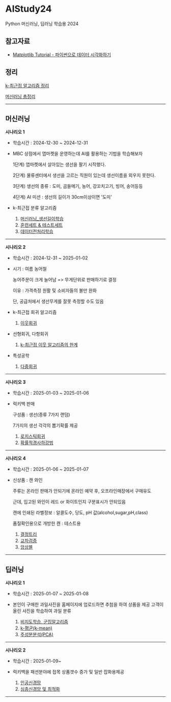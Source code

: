 # AIStudy24
Python 머신러닝, 딥러닝 학습용 2024

## 참고자료
- [Matplotlib Tutorial - 파이썬으로 데이터 시각화하기](https://wikidocs.net/book/5011#google_vignette)
  
## 정리
[k-최근접 알고리즘 정리](https://github.com/Kim-JungHyun01/AIStudy24/blob/master/%EC%A0%95%EB%A6%AC/k_%EC%B5%9C%EA%B7%BC%EC%A0%91_%ED%95%99%EC%8A%B5%EC%A0%95%EB%A6%AC.ipynb)

[머신러닝 총정리](https://github.com/Kim-JungHyun01/AIStudy24/blob/master/%EC%A0%95%EB%A6%AC/%EB%A8%B8%EC%8B%A0%EB%9F%AC%EB%8B%9D%EC%B4%9D%EC%A0%95%EB%A6%AC.ipynb)

---
머신러닝
---
**시나리오 1**

- 학습시간 : 2024-12-30 ~ 2024-12-31

- MBC 상점에서 앱마켓을 운영하는데 AI를 활용하는 기법을 학습해보자

    1단계) 앱마켓에서 살아있는 생선을 팔기 시작했다.

    2단계) 물류센터에서 생선을 고르는 직원이 있는데 생선이름을 외우지 못한다.

    3단계) 생선의 종류 : 도미, 곰들메기, 농어, 강꼬치고기, 빙어, 송어등등

    4단계) AI 미션 : 생선의 길이가 30cm이상이면 '도미'
  
- k-최근접 분류 알고리즘

  1. [머신러닝_생선길이학습](https://github.com/Kim-JungHyun01/AIStudy24/blob/master/%ED%85%8C%EC%8A%A4%ED%8A%B8/%EB%A8%B8%EC%8B%A0%EB%9F%AC%EB%8B%9D_%EC%83%9D%EC%84%A0%EA%B8%B8%EC%9D%B4%ED%95%99%EC%8A%B5.ipynb)
  2. [훈련세트 & 테스트세트](https://github.com/Kim-JungHyun01/AIStudy24/blob/master/%ED%85%8C%EC%8A%A4%ED%8A%B8/%ED%9B%88%EB%A0%A8%EC%84%B8%ED%8A%B8_%ED%85%8C%EC%8A%A4%ED%8A%B8%EC%84%B8%ED%8A%B8.ipynb)
  3. [데이터전처리학습](https://github.com/Kim-JungHyun01/AIStudy24/blob/master/%ED%85%8C%EC%8A%A4%ED%8A%B8/%EB%8D%B0%EC%9D%B4%ED%84%B0%EC%A0%84%EC%B2%98%EB%A6%AC%ED%95%99%EC%8A%B5.ipynb)
---
**시나리오 2**

- 학습시간 : 2024-12-31 ~ 2025-01-02

- 시기 : 여름 농어철

    농어주문이 크게 늘어남 => 무게단위로 판매하기로 결정

    이유 : 가격측정 원활 및 소비자들의 불만 완화

    단, 공급처에서 생선무게를 잘못 측정할 수도 있음
  
- k-최근접 회귀 알고리즘
  
    1. [이웃회귀](https://github.com/Kim-JungHyun01/AIStudy24/blob/master/%ED%85%8C%EC%8A%A4%ED%8A%B8/%EC%9D%B4%EC%9B%83%ED%9A%8C%EA%B7%80.ipynb)
       
- 선형회귀, 다항회귀
    1. [k-최근접 이웃 알고리즘의 한계](https://github.com/Kim-JungHyun01/AIStudy24/blob/master/%ED%85%8C%EC%8A%A4%ED%8A%B8/k_%EC%B5%9C%EA%B7%BC%EC%A0%91_%EC%95%8C%EA%B3%A0%EB%A6%AC%EC%A6%98_%ED%95%9C%EA%B3%84.ipynb)

- 특성공학
    1. [다중회귀](https://github.com/Kim-JungHyun01/AIStudy24/blob/master/%ED%85%8C%EC%8A%A4%ED%8A%B8/%EB%8B%A4%EC%A4%91%ED%9A%8C%EA%B7%80.ipynb)

---
**시나리오 3**

- 학습시간 : 2025-01-03 ~ 2025-01-06

- 럭키백 판매

  구성품 : 생선(종류 7가지 랜덤)

  7가지의 생선 각각의 뽑기확률 제공

  1. [로지스틱회귀](https://github.com/Kim-JungHyun01/AIStudy24/blob/master/%ED%85%8C%EC%8A%A4%ED%8A%B8/%EB%A1%9C%EC%A7%80%EC%8A%A4%ED%8B%B1%ED%9A%8C%EA%B7%80_%EC%86%8C%ED%94%84%ED%8A%B8%EB%A7%A5%EC%8A%A4.ipynb)
  2. [확률적경사하강법](https://github.com/Kim-JungHyun01/AIStudy24/blob/master/%ED%85%8C%EC%8A%A4%ED%8A%B8/%ED%99%95%EB%A5%A0%EC%A0%81%EA%B2%BD%EC%82%AC%ED%95%98%EA%B0%95%EB%B2%95.ipynb)
---
**시나리오 4**
- 학습시간 : 2025-01-06 ~ 2025-01-07
- 신상품 : 캔 와인
  
  주류는 온라인 판매가 안되기에 온라인 예약 후, 오프라인매장에서 구매유도
  
  근데, 입고된 와인이 레드 or 화이트인지 구분표시가 안되있음
  
  캔에 인쇄된 라벨정보 : 알콜도수, 당도, pH 값(alcohol,sugar,pH,class)
  
  품질확인용으로 개방한 캔 : 테스트용

  1. [결정트리](https://github.com/Kim-JungHyun01/AIStudy24/blob/master/%ED%85%8C%EC%8A%A4%ED%8A%B8/%EA%B2%B0%EC%A0%95%ED%8A%B8%EB%A6%AC.ipynb)
  2. [교차검증](https://github.com/Kim-JungHyun01/AIStudy24/blob/master/%ED%85%8C%EC%8A%A4%ED%8A%B8/%EA%B5%90%EC%B0%A8%EA%B2%80%EC%A6%9D_%EA%B7%B8%EB%A6%AC%EB%93%9C%EC%84%9C%EC%B9%98.ipynb)
  3. [앙상블](https://github.com/Kim-JungHyun01/AIStudy24/blob/master/%ED%85%8C%EC%8A%A4%ED%8A%B8/%EC%95%99%EC%83%81%EB%B8%94.ipynb)

---
딥러닝
---
**시나리오 1**
- 학습시간 : 2025-01-07 ~ 2025-01-08
- 본인이 구매한 과일사진을 홈페이지에 업로드하면 추첨을 하여 상품을 제공
  고객이 올린 사진을 학습하여 과일 분류

  1. [비지도학습, 군집알고리즘](https://github.com/Kim-JungHyun01/AIStudy24/blob/master/%EB%94%A5%EB%9F%AC%EB%8B%9D/%EA%B5%B0%EC%A7%91%EC%95%8C%EA%B3%A0%EB%A6%AC%EC%A6%98.ipynb)
  2. [k-평균(k-mean)](https://github.com/Kim-JungHyun01/AIStudy24/blob/master/%EB%94%A5%EB%9F%AC%EB%8B%9D/k_%ED%8F%89%EA%B7%A0(k_means).ipynb)
  3. [주성분분석(PCA)](https://github.com/Kim-JungHyun01/AIStudy24/blob/master/%EB%94%A5%EB%9F%AC%EB%8B%9D/%EC%A3%BC%EC%84%B1%EB%B6%84%EB%B6%84%EC%84%9D.ipynb)

---

**시나리오 2**
- 학습시간 : 2025-01-09~
- 럭키백을 패션분야에 접목
  상품갯수 증가 및 일반 잡화용제공

  1. [인공신경망](https://github.com/Kim-JungHyun01/AIStudy24/blob/master/%EB%94%A5%EB%9F%AC%EB%8B%9D/%EC%9D%B8%EA%B3%B5%EC%8B%A0%EA%B2%BD%EB%A7%9D.ipynb)
  2. [심층신경망 및 최적화](https://github.com/Kim-JungHyun01/AIStudy24/blob/master/%EB%94%A5%EB%9F%AC%EB%8B%9D/%EC%8B%AC%EC%B8%B5%EC%8B%A0%EA%B2%BD%EB%A7%9D.ipynb)
---
